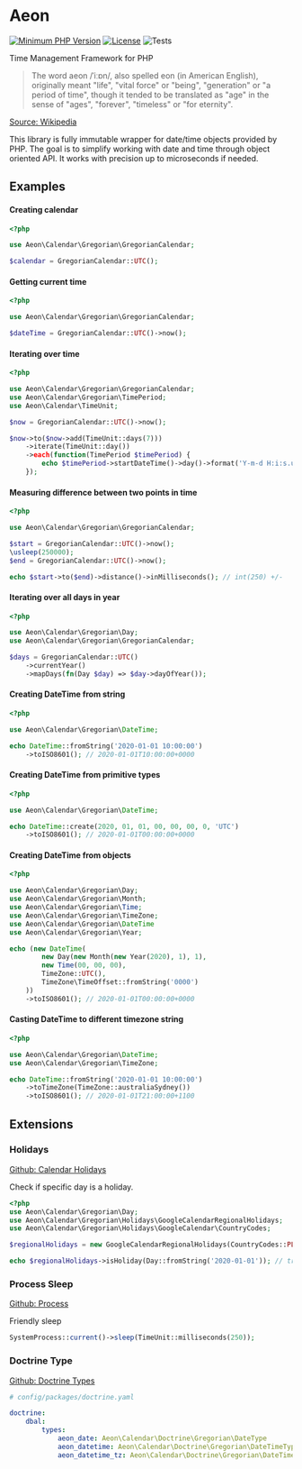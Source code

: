 # Aeon

[![Minimum PHP Version](https://img.shields.io/badge/php-%3E%3D%207.4-8892BF.svg)](https://php.net/)
[![License](https://poser.pugx.org/aeon-php/calendar/license)](//packagist.org/packages/aeon-php/calendar)
![Tests](https://github.com/aeon-php/calendar/workflows/Tests/badge.svg?branch=master)

Time Management Framework for PHP

> The word aeon /ˈiːɒn/, also spelled eon (in American English), originally meant "life", "vital force" or "being", 
> "generation" or "a period of time", though it tended to be translated as "age" in the sense of "ages", "forever", 
> "timeless" or "for eternity".

[Source: Wikipedia](https://en.wikipedia.org/wiki/Aeon) 

This library is fully immutable wrapper for date/time objects provided by PHP. 
The goal is to simplify working with date and time through object oriented API. 
It works with precision up to microseconds if needed. 

## Examples

#### Creating calendar

```php
<?php 

use Aeon\Calendar\Gregorian\GregorianCalendar;

$calendar = GregorianCalendar::UTC();
```

#### Getting current time 

```php
<?php 

use Aeon\Calendar\Gregorian\GregorianCalendar;

$dateTime = GregorianCalendar::UTC()->now();
```

#### Iterating over time 

```php
<?php 

use Aeon\Calendar\Gregorian\GregorianCalendar;
use Aeon\Calendar\Gregorian\TimePeriod;
use Aeon\Calendar\TimeUnit;

$now = GregorianCalendar::UTC()->now();

$now->to($now->add(TimeUnit::days(7)))
    ->iterate(TimeUnit::day())
    ->each(function(TimePeriod $timePeriod) {
        echo $timePeriod->startDateTime()->day()->format('Y-m-d H:i:s.uO') . "\n";
    });
```

#### Measuring difference between two points in time

```php
<?php 

use Aeon\Calendar\Gregorian\GregorianCalendar;

$start = GregorianCalendar::UTC()->now();
\usleep(250000);
$end = GregorianCalendar::UTC()->now();

echo $start->to($end)->distance()->inMilliseconds(); // int(250) +/-
```

#### Iterating over all days in year

```php
<?php 

use Aeon\Calendar\Gregorian\Day;
use Aeon\Calendar\Gregorian\GregorianCalendar;

$days = GregorianCalendar::UTC()
    ->currentYear()
    ->mapDays(fn(Day $day) => $day->dayOfYear());
```

#### Creating DateTime from string 

```php
<?php 

use Aeon\Calendar\Gregorian\DateTime;

echo DateTime::fromString('2020-01-01 10:00:00')
    ->toISO8601(); // 2020-01-01T10:00:00+0000
```

#### Creating DateTime from primitive types

```php
<?php 

use Aeon\Calendar\Gregorian\DateTime;

echo DateTime::create(2020, 01, 01, 00, 00, 00, 0, 'UTC')
    ->toISO8601(); // 2020-01-01T00:00:00+0000
```

#### Creating DateTime from objects

```php
<?php 

use Aeon\Calendar\Gregorian\Day;
use Aeon\Calendar\Gregorian\Month;
use Aeon\Calendar\Gregorian\Time;
use Aeon\Calendar\Gregorian\TimeZone;
use Aeon\Calendar\Gregorian\DateTime
use Aeon\Calendar\Gregorian\Year;

echo (new DateTime(
        new Day(new Month(new Year(2020), 1), 1),
        new Time(00, 00, 00),
        TimeZone::UTC(),
        TimeZone\TimeOffset::fromString('0000')
    ))
    ->toISO8601(); // 2020-01-01T00:00:00+0000
```

#### Casting DateTime to different timezone string 

```php
<?php 

use Aeon\Calendar\Gregorian\DateTime;
use Aeon\Calendar\Gregorian\TimeZone;

echo DateTime::fromString('2020-01-01 10:00:00')
    ->toTimeZone(TimeZone::australiaSydney())
    ->toISO8601(); // 2020-01-01T21:00:00+1100
```

## Extensions

### Holidays

[Github: Calendar Holidays](https://github.com/aeon-php/calendar-holidays) 

Check if specific day is a holiday.  

```php
<?php 
use Aeon\Calendar\Gregorian\Day;
use Aeon\Calendar\Gregorian\Holidays\GoogleCalendarRegionalHolidays;
use Aeon\Calendar\Gregorian\Holidays\GoogleCalendar\CountryCodes;

$regionalHolidays = new GoogleCalendarRegionalHolidays(CountryCodes::PL);

echo $regionalHolidays->isHoliday(Day::fromString('2020-01-01')); // true 
```

### Process Sleep

[Github: Process](https://github.com/aeon-php/process)

Friendly sleep 

```php
SystemProcess::current()->sleep(TimeUnit::milliseconds(250));
```

### Doctrine Type

[Github: Doctrine Types](https://github.com/aeon-php/calendar-doctrine)

```yaml
# config/packages/doctrine.yaml

doctrine:
    dbal:
        types:
            aeon_date: Aeon\Calendar\Doctrine\Gregorian\DateType
            aeon_datetime: Aeon\Calendar\Doctrine\Gregorian\DateTimeType
            aeon_datetime_tz: Aeon\Calendar\Doctrine\Gregorian\DateTimeTzType
```
